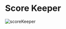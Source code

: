# Score Keeper
![scoreKeeper](https://github.com/jenixberg/oldProjects/blob/main/projects__old/scoreKeeper(HTML,CSS,JS)/scoreKeeper.jpg?raw=true)